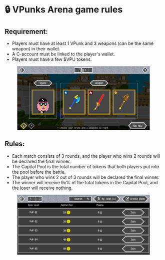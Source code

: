 # 🔒 VPunks Arena game rules

## Requirement:

* Players must have at least 1 VPunk and 3 weapons (can be the same weapon) in their wallet.
* A C-account must be linked to the player's wallet.
* Players must have a few $VPU tokens.

<figure><img src="../../.gitbook/assets/image (6).png" alt=""><figcaption></figcaption></figure>

## Rules:

* Each match consists of 3 rounds, and the player who wins 2 rounds will be declared the final winner.
* The Capital Pool is the total number of tokens that both players put into the pool before the battle.
* The player who wins 2 out of 3 rounds will be declared the final winner.
* The winner will receive 9x% of the total tokens in the Capital Pool, and the loser will receive nothing.

<figure><img src="../../.gitbook/assets/image (31).png" alt=""><figcaption></figcaption></figure>
